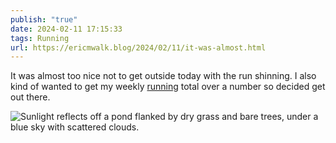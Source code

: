 ```yaml
---
publish: "true"
date: 2024-02-11 17:15:33
tags: Running
url: https://ericmwalk.blog/2024/02/11/it-was-almost.html
---
```


It was almost too nice not to get outside today with the run shinning. I also kind of wanted to get my weekly [running](https://strava.com/activities/10743811959)  total over a number so decided get out there.

![Sunlight reflects off a pond flanked by dry grass and bare trees, under a blue sky with scattered clouds.](https://ericmwalk.blog/uploads/2024/img-7840.jpeg)